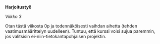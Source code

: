 **Harjoitustyö**

*Viikko 3*

Otan tästä viikosta 0p ja todennäköisesti vaihdan aihetta (tehden vaatimusmäärittelyn uudelleen). Tuntuu, että kurssi voisi sujua paremmin, jos valitsisin ei-niin-tietokantapohjaisen projektin.